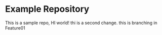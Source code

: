 # Example Repository
This is a sample repo, HI world!
thi is a second change.
this is branching in Feature01
